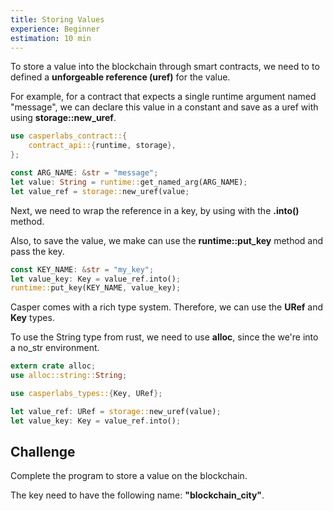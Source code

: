 ```yaml
---
title: Storing Values
experience: Beginner
estimation: 10 min
---
```


To store a value into the blockchain through smart contracts, we need to to defined a **unforgeable reference (uref)** for the value.

For example, for a contract that expects a single runtime argument named "message", we can declare this value in a constant and save as a uref with using **storage::new_uref**.

```rust
use casperlabs_contract::{
    contract_api::{runtime, storage},
};

const ARG_NAME: &str = "message";
let value: String = runtime::get_named_arg(ARG_NAME);
let value_ref = storage::new_uref(value;
```

Next, we need to wrap the reference in a key, by using with the **.into()** method.

Also, to save the value, we make can use the **runtime::put_key** method and pass the key.

```rust
const KEY_NAME: &str = "my_key";
let value_key: Key = value_ref.into();
runtime::put_key(KEY_NAME, value_key);
```

Casper comes with a rich type system. Therefore, we can use the **URef** and **Key** types.

To use the String type from rust, we need to use **alloc**, since the we're into a no_str environment.

```rust
extern crate alloc;
use alloc::string::String;

use casperlabs_types::{Key, URef};

let value_ref: URef = storage::new_uref(value);
let value_key: Key = value_ref.into();
```

## Challenge

Complete the program to store a value on the blockchain.

The key need to have the following name: **"blockchain_city"**.
